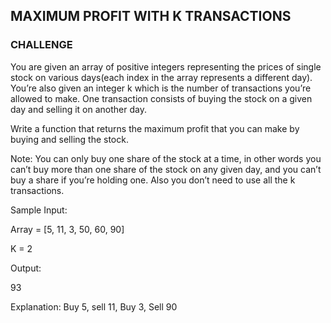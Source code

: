 ## MAXIMUM PROFIT WITH K TRANSACTIONS

### CHALLENGE

You are given an array of positive integers representing the prices of single stock on various days(each index in the array represents a different day). You’re also given an integer k which is the number of transactions you’re allowed to make. One transaction consists of buying the stock on a given day and selling it on another day.

Write a function that returns the maximum profit that you can make by buying and selling the stock.

Note: You can only buy one share of the stock at a time, in other words you can’t buy more than one share of the stock on any given day, and you can’t buy a share if you’re holding one. Also you don’t need to use all the k transactions.

Sample Input:

Array = [5, 11, 3, 50, 60, 90]

K = 2

Output:

93 

Explanation: Buy 5, sell 11, Buy 3, Sell 90

